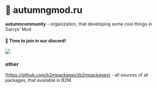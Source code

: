 # 🍂 autumngmod.ru

**autumncommunity** - organization, that developing some cool things in Garrys' Mod

#### 🦖 Time to join in our discord!
<a href="https://discord.gg/HspPfVkHGh">
  <img src="https://discordapp.com/api/guilds/1161025351099625625/widget.png?style=banner3">
</a>

### other
[https://github.com/b2mpackages](b2mpackages) - all sources of all packages, that available in B2M.
